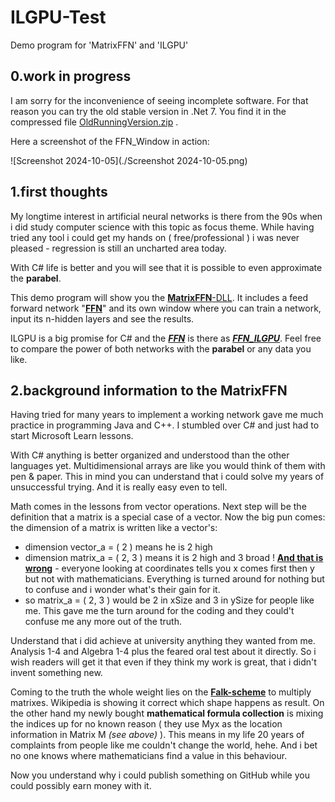 # ILGPU-Test
 Demo program for 'MatrixFFN' and 'ILGPU'

## 0.work in progress

I am sorry for the inconvenience of seeing incomplete software. For that reason you can try the old stable version in .Net 7. You find it in the compressed file  [OldRunningVersion.zip](OldRunningVersion.zip) . 

Here a screenshot of the FFN_Window in action:

![Screenshot 2024-10-05](./Screenshot 2024-10-05.png)



## 1.first thoughts

My longtime interest in artificial neural networks is there from the 90s when i did study computer science with this topic as focus theme. While having tried any tool i could get my hands on ( free/professional ) i was never pleased - regression is still an uncharted area today.

With C# life is better and you will see that it is possible to even approximate the **parabel**.

This demo program will show you the <u>**MatrixFFN**-DLL</u>. It includes a feed forward network "<u>**FFN**</u>" and its own window where you can train a network, input its n-hidden layers and see the results.

ILGPU is a big promise for C# and the *<u>**FFN**</u>* is there as *<u>**FFN_ILGPU**</u>*. Feel free to compare the power of both networks with the **parabel** or any data you like.

## 2.background information to the MatrixFFN

Having tried for many years to implement a working network gave me much practice in programming Java and C++. I stumbled over C# and just had to start Microsoft Learn lessons.

With C# anything is better organized and understood than the other languages yet. Multidimensional arrays are like you would think of them with pen & paper. This in mind you can understand that i could solve my years of unsuccessful trying. And it is really easy even to tell.

Math comes in the lessons from vector operations. Next step will be the definition that a matrix is a special case of a vector. Now the big pun comes: the dimension of a matrix is written like a vector's:

- dimension vector_a = ( 2 ) means he is 2 high
- dimension matrix_a = ( 2, 3 ) means it is 2 high and 3 broad ! <u>**And that is wrong**</u> - everyone looking at coordinates tells you x comes first then y but not with mathematicians. Everything is turned around for nothing but to confuse and i wonder what's their gain for it.
- so matrix_a = ( 2, 3 ) would be 2 in xSize and 3 in ySize for people like me. This gave me the turn around for the coding and they could't confuse me any more out of the truth.

Understand that i did achieve at university anything they wanted from me. Analysis 1-4 and Algebra 1-4 plus the feared oral test about it directly. So i wish readers will get it that even if they think my work is great, that i didn't invent something new. 

Coming to the truth the whole weight lies on the **<u>Falk-scheme</u>** to multiply matrixes. Wikipedia is showing it correct which shape happens as result. On the other hand my newly bought **mathematical formula collection** is mixing the indices up for no known reason ( they use Myx as the location information in Matrix M *(see above)* ). This means in my life 20 years of complaints from people like me couldn't change the world, hehe. And i bet no one knows where mathematicians find a value in this behaviour.

Now you understand why i could publish something on GitHub while you could possibly earn money with it.

